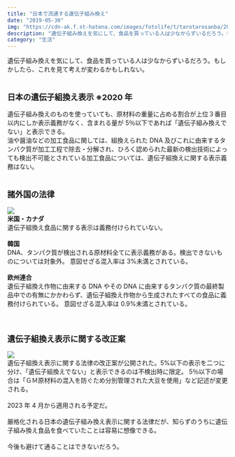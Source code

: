 ```yaml
---
title: "日本で流通する遺伝子組み換え"
date: "2019-05-30"
img: "https://cdn-ak.f.st-hatena.com/images/fotolife/t/tarotarosanba/20190530/20190530211309.jpg"
description: "遺伝子組み換えを気にして、食品を買っている人は少なからずいるだろう。もしかしたら、これを見て考えが変わるかもしれない。"
category: "生活"
---
```


遺伝子組み換えを気にして、食品を買っている人は少なからずいるだろう。もしかしたら、これを見て考えが変わるかもしれない。
<br/>
<br/>

<h3><font size="4"><b>日本の遺伝子組換え表示 ※2020 年</b></font></h3>

遺伝子組み換えのものを使っていても、原材料の重量に占める割合が上位３番目以内にしか表示義務がなく、含まれる量が 5％以下であれば「遺伝子組み換えでない」と表示できる。<br/>
油や醤油などの加工食品に関しては、組換えられた DNA 及びこれに由来するタンパク質が加工工程で除去・分解され、ひろく認められた最新の検出技術によっても検出不可能とされている加工食品については、遺伝子組換えに関する表示義務はない。
<br/>
<br/>

<h3><font size="4"><b>諸外国の法律</b></font></h3>
<img src="https://cdn-ak.f.st-hatena.com/images/fotolife/t/tarotarosanba/20190530/20190530212304.jpg"/>
<br/>
<b>米国・カナダ</b><br/>
遺伝子組換え食品に関する表示は義務付けられていない。
<br/>
<br/>
<b>韓国</b><br/>
DNA、タンパク質が検出される原材料全てに表示義務がある。検出できないものについては対象外。
意図せざる混入率は 3%未満とされている。
<br/>
<br/>
<b>欧州連合</b><br/>
遺伝子組換え作物に由来する DNA やその DNA に由来するタンパク質の最終製品中での有無にかかわらず、遺伝子組換え作物から生成されたすべての食品に義務付けられている。
意図せざる混入率は 0.9%未満とされている。
<br/>
<br/>
<br/>
<h3><font size="4"><b>遺伝子組換え表示に関する改正案</b></font></h3>
<img src="https://cdn-ak.f.st-hatena.com/images/fotolife/t/tarotarosanba/20190530/20190530221708.jpg"/>
<br/>
遺伝子組換え表示に関する法律の改正案が公開された。5%以下の表示を二つに分け、「遺伝子組換えでない」と表示できるのは不検出時に限定。
5％以下の場合は「ＧＭ原材料の混入を防ぐため分別管理された大豆を使用」など記述が変更される。
<br/>
<br/>
2023 年 4 月から適用される予定だ。
<br/>
<br/>
厳格化される日本の遺伝子組み換え表示に関する法律だが、知らずのうちに遺伝子組み換え食品を食べていたことは容易に想像できる。
<br/>
<br/>
今後も避けて通ることはできないだろう。
<br/>
<br/>
